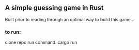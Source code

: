 ## A simple guessing game in Rust

Built prior to reading through an optimal way to build this game...

### to run:

clone repo
run command: cargo run

